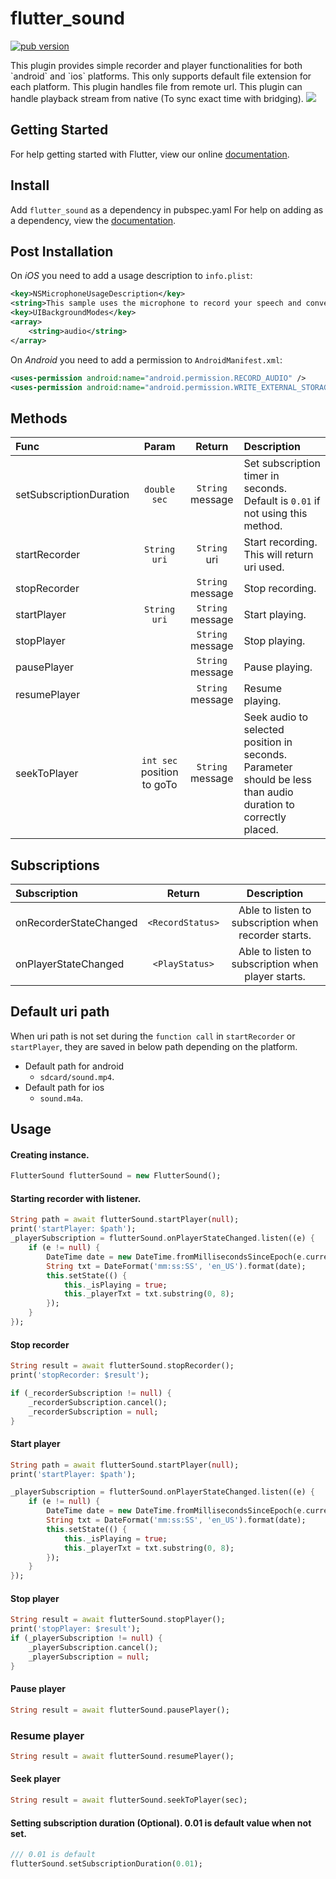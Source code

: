 # flutter_sound
<p align="left">
  <a href="https://pub.dartlang.org/packages/flutter_sound"><img alt="pub version" src="https://img.shields.io/pub/v/flutter_sound.svg?style=flat-square"></a>
</p>
This plugin provides simple recorder and player functionalities for both `android` and `ios` platforms. This only supports default file extension for each platform.
This plugin handles file from remote url.
This plugin can handle playback stream from native (To sync exact time with bridging).
<img src="https://firebasestorage.googleapis.com/v0/b/flutterdart-5d354.appspot.com/o/flutter_sound.gif?alt=media&token=f9e01ee6-0dc6-4988-b96a-52cc4f4824c4"/>


## Getting Started

For help getting started with Flutter, view our online
[documentation](https://flutter.io/).

## Install
Add ```flutter_sound``` as a dependency in pubspec.yaml
For help on adding as a dependency, view the [documentation](https://flutter.io/using-packages/).

## Post Installation
On *iOS* you need to add a usage description to `info.plist`:

```xml
<key>NSMicrophoneUsageDescription</key>
<string>This sample uses the microphone to record your speech and convert it to text.</string>
<key>UIBackgroundModes</key>
<array>
	<string>audio</string>
</array>
```

On *Android* you need to add a permission to `AndroidManifest.xml`:
```xml
<uses-permission android:name="android.permission.RECORD_AUDIO" />
<uses-permission android:name="android.permission.WRITE_EXTERNAL_STORAGE" />
```

## Methods
| Func  | Param  | Return | Description |
| :------------ |:---------------:| :---------------:| :-----|
| setSubscriptionDuration | `double sec` | `String` message | Set subscription timer in seconds. Default is `0.01` if not using this method.|
| startRecorder | `String uri` | `String` uri | Start recording. This will return uri used. |
| stopRecorder | | `String` message | Stop recording.  |
| startPlayer | `String uri` | `String` message | Start playing.  |
| stopPlayer | | `String` message | Stop playing. |
| pausePlayer | | `String` message | Pause playing. |
| resumePlayer | | `String` message | Resume playing. |
| seekToPlayer | `int sec` position to goTo | `String` message | Seek audio to selected position in seconds. Parameter should be less than audio duration to correctly placed. |

## Subscriptions
| Subscription | Return | Description |
| :------------ |:---------------:| :---------------:|
| onRecorderStateChanged | `<RecordStatus>` | Able to listen to subscription when recorder starts. |
| onPlayerStateChanged | `<PlayStatus>` | Able to listen to subscription when player starts. |


## Default uri path
When uri path is not set during the `function call` in `startRecorder` or `startPlayer`, they are saved in below path depending on the platform.
+ Default path for android
  * `sdcard/sound.mp4`.
+ Default path for ios
  * `sound.m4a`.

## Usage
#### Creating instance.
```dart
FlutterSound flutterSound = new FlutterSound();
```

#### Starting recorder with listener.
```dart
String path = await flutterSound.startPlayer(null);
print('startPlayer: $path');
_playerSubscription = flutterSound.onPlayerStateChanged.listen((e) {
	if (e != null) {
		DateTime date = new DateTime.fromMillisecondsSinceEpoch(e.currentPosition.toInt());
		String txt = DateFormat('mm:ss:SS', 'en_US').format(date);
		this.setState(() {
			this._isPlaying = true;
			this._playerTxt = txt.substring(0, 8);
		});
	}
});
```

#### Stop recorder
```dart
String result = await flutterSound.stopRecorder();
print('stopRecorder: $result');

if (_recorderSubscription != null) {
	_recorderSubscription.cancel();
	_recorderSubscription = null;
}
```

#### Start player
```dart
String path = await flutterSound.startPlayer(null);
print('startPlayer: $path');

_playerSubscription = flutterSound.onPlayerStateChanged.listen((e) {
	if (e != null) {
		DateTime date = new DateTime.fromMillisecondsSinceEpoch(e.currentPosition.toInt());
		String txt = DateFormat('mm:ss:SS', 'en_US').format(date);
		this.setState(() {
			this._isPlaying = true;
			this._playerTxt = txt.substring(0, 8);
		});
	}
});
```

#### Stop player
```dart
String result = await flutterSound.stopPlayer();
print('stopPlayer: $result');
if (_playerSubscription != null) {
	_playerSubscription.cancel();
	_playerSubscription = null;
}
```

#### Pause player
```dart
String result = await flutterSound.pausePlayer();
```

### Resume player
```dart
String result = await flutterSound.resumePlayer();
```

#### Seek player
```dart
String result = await flutterSound.seekToPlayer(sec);
```

#### Setting subscription duration (Optional). 0.01 is default value when not set.
```dart
/// 0.01 is default
flutterSound.setSubscriptionDuration(0.01);
```
